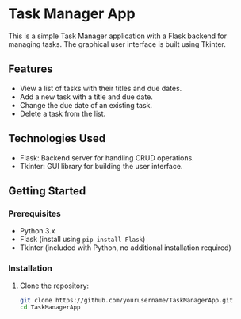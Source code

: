 # Task Manager App

This is a simple Task Manager application with a Flask backend for managing tasks. The graphical user interface is built using Tkinter.

## Features

- View a list of tasks with their titles and due dates.
- Add a new task with a title and due date.
- Change the due date of an existing task.
- Delete a task from the list.

## Technologies Used

- Flask: Backend server for handling CRUD operations.
- Tkinter: GUI library for building the user interface.

## Getting Started

### Prerequisites

- Python 3.x
- Flask (install using `pip install Flask`)
- Tkinter (included with Python, no additional installation required)

### Installation

1. Clone the repository:

   ```bash
   git clone https://github.com/yourusername/TaskManagerApp.git
   cd TaskManagerApp
